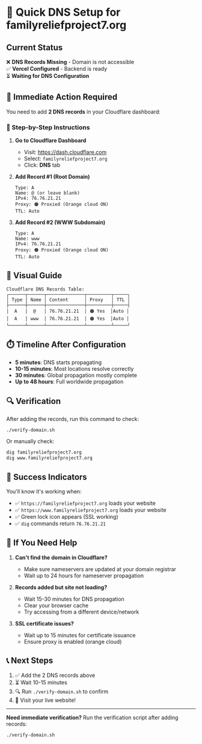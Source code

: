 # 🚀 Quick DNS Setup for familyreliefproject7.org

## Current Status
❌ **DNS Records Missing** - Domain is not accessible  
✅ **Vercel Configured** - Backend is ready  
⏳ **Waiting for DNS Configuration**

## 🎯 Immediate Action Required

You need to add **2 DNS records** in your Cloudflare dashboard:

### 📍 Step-by-Step Instructions

1. **Go to Cloudflare Dashboard**
   - Visit: https://dash.cloudflare.com
   - Select: `familyreliefproject7.org`
   - Click: **DNS** tab

2. **Add Record #1 (Root Domain)**
   ```
   Type: A
   Name: @ (or leave blank)
   IPv4: 76.76.21.21
   Proxy: 🟠 Proxied (Orange cloud ON)
   TTL: Auto
   ```

3. **Add Record #2 (WWW Subdomain)**
   ```
   Type: A
   Name: www
   IPv4: 76.76.21.21
   Proxy: 🟠 Proxied (Orange cloud ON)
   TTL: Auto
   ```

## 🔧 Visual Guide

```
Cloudflare DNS Records Table:
┌──────┬──────┬──────────────┬─────────┬─────┐
│ Type │ Name │ Content      │ Proxy   │ TTL │
├──────┼──────┼──────────────┼─────────┼─────┤
│  A   │  @   │ 76.76.21.21  │ 🟠 Yes  │Auto │
│  A   │ www  │ 76.76.21.21  │ 🟠 Yes  │Auto │
└──────┴──────┴──────────────┴─────────┴─────┘
```

## ⏱️ Timeline After Configuration

- **5 minutes**: DNS starts propagating
- **10-15 minutes**: Most locations resolve correctly
- **30 minutes**: Global propagation mostly complete
- **Up to 48 hours**: Full worldwide propagation

## 🔍 Verification

After adding the records, run this command to check:
```bash
./verify-domain.sh
```

Or manually check:
```bash
dig familyreliefproject7.org
dig www.familyreliefproject7.org
```

## 🎉 Success Indicators

You'll know it's working when:
- ✅ `https://familyreliefproject7.org` loads your website
- ✅ `https://www.familyreliefproject7.org` loads your website
- ✅ Green lock icon appears (SSL working)
- ✅ `dig` commands return `76.76.21.21`

## 🚨 If You Need Help

1. **Can't find the domain in Cloudflare?**
   - Make sure nameservers are updated at your domain registrar
   - Wait up to 24 hours for nameserver propagation

2. **Records added but site not loading?**
   - Wait 15-30 minutes for DNS propagation
   - Clear your browser cache
   - Try accessing from a different device/network

3. **SSL certificate issues?**
   - Wait up to 15 minutes for certificate issuance
   - Ensure proxy is enabled (orange cloud)

## 📞 Next Steps

1. ✅ Add the 2 DNS records above
2. ⏳ Wait 10-15 minutes
3. 🔍 Run `./verify-domain.sh` to confirm
4. 🎉 Visit your live website!

---

**Need immediate verification?** Run the verification script after adding records:
```bash
./verify-domain.sh
```